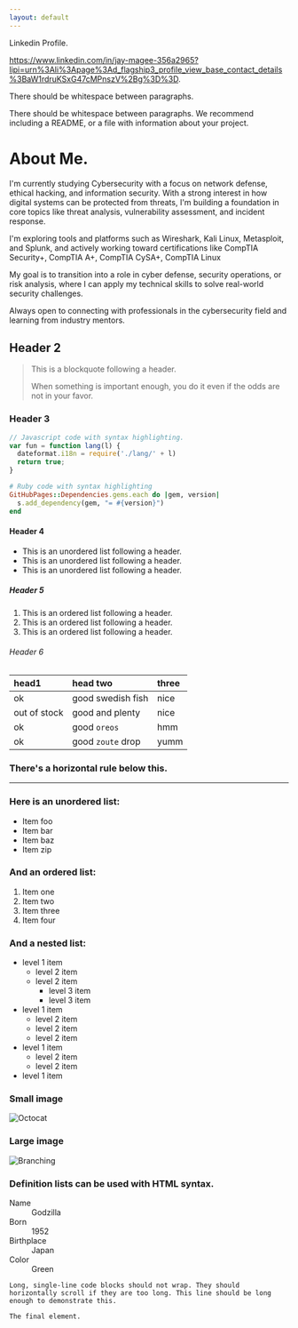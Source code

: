 ```yaml
---
layout: default
---
```


Linkedin Profile.

https://www.linkedin.com/in/jay-magee-356a2965?lipi=urn%3Ali%3Apage%3Ad_flagship3_profile_view_base_contact_details%3BaW1rdruKSxG47cMPnszV%2Bg%3D%3D.

There should be whitespace between paragraphs.

There should be whitespace between paragraphs. We recommend including a README, or a file with information about your project.

# About Me.

I'm currently studying Cybersecurity with a focus on network defense, ethical hacking, and information security. With a strong interest in how digital systems can be protected from threats, I'm building a foundation in core topics like threat analysis, vulnerability assessment, and incident response.

I'm exploring tools and platforms such as Wireshark, Kali Linux, Metasploit, and Splunk, and actively working toward certifications like CompTIA Security+, CompTIA A+, CompTIA CySA+, CompTIA Linux

My goal is to transition into a role in cyber defense, security operations, or risk analysis, where I can apply my technical skills to solve real-world security challenges.

Always open to connecting with professionals in the cybersecurity field and learning from industry mentors.

## Header 2

> This is a blockquote following a header.
>
> When something is important enough, you do it even if the odds are not in your favor.

### Header 3

```js
// Javascript code with syntax highlighting.
var fun = function lang(l) {
  dateformat.i18n = require('./lang/' + l)
  return true;
}
```

```ruby
# Ruby code with syntax highlighting
GitHubPages::Dependencies.gems.each do |gem, version|
  s.add_dependency(gem, "= #{version}")
end
```

#### Header 4

*   This is an unordered list following a header.
*   This is an unordered list following a header.
*   This is an unordered list following a header.

##### Header 5

1.  This is an ordered list following a header.
2.  This is an ordered list following a header.
3.  This is an ordered list following a header.

###### Header 6

| head1        | head two          | three |
|:-------------|:------------------|:------|
| ok           | good swedish fish | nice  |
| out of stock | good and plenty   | nice  |
| ok           | good `oreos`      | hmm   |
| ok           | good `zoute` drop | yumm  |

### There's a horizontal rule below this.

* * *

### Here is an unordered list:

*   Item foo
*   Item bar
*   Item baz
*   Item zip

### And an ordered list:

1.  Item one
1.  Item two
1.  Item three
1.  Item four

### And a nested list:

- level 1 item
  - level 2 item
  - level 2 item
    - level 3 item
    - level 3 item
- level 1 item
  - level 2 item
  - level 2 item
  - level 2 item
- level 1 item
  - level 2 item
  - level 2 item
- level 1 item

### Small image

![Octocat](https://github.githubassets.com/images/icons/emoji/octocat.png)

### Large image

![Branching](https://guides.github.com/activities/hello-world/branching.png)


### Definition lists can be used with HTML syntax.

<dl>
<dt>Name</dt>
<dd>Godzilla</dd>
<dt>Born</dt>
<dd>1952</dd>
<dt>Birthplace</dt>
<dd>Japan</dd>
<dt>Color</dt>
<dd>Green</dd>
</dl>

```
Long, single-line code blocks should not wrap. They should horizontally scroll if they are too long. This line should be long enough to demonstrate this.
```

```
The final element.
```
